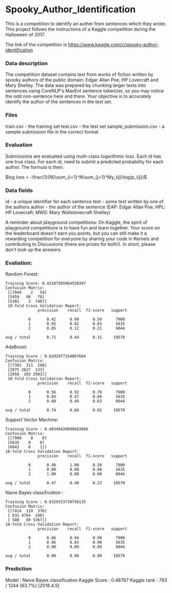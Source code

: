 # Spooky_Author_Identification
This is a competition to identify an auther from sentences which they wrote.
This project follows the instructions of a Kaggle competition during the Halloween of 2017.

The link of the competition is https://www.kaggle.com/c/spooky-author-identification

### Data description
The competition dataset contains text from works of fiction written by spooky authors of the public domain: Edgar Allan Poe, HP Lovecraft and Mary Shelley. The data was prepared by chunking larger texts into sentences using CoreNLP's MaxEnt sentence tokenizer, so you may notice the odd non-sentence here and there. Your objective is to accurately identify the author of the sentences in the test set.

### Files
train.csv - the training set
test.csv - the test set
sample_submission.csv - a sample submission file in the correct format

### Evaluation
Submissions are evaluated using multi-class logarithmic loss. 
Each id has one true class. For each id, need to submit a predicted probability for each author. 
The formula is then:


$log loss = -\frac{1}{N}\sum_{i=1}^N\sum_{j=1}^My_{ij}\log(p_{ij})$

### Data fields
id - a unique identifier for each sentence
text - some text written by one of the authors
author - the author of the sentence (EAP: Edgar Allan Poe, HPL: HP Lovecraft; MWS: Mary Wollstonecraft Shelley)

A reminder about playground competitions: On Kaggle, the spirit of playground competitions is to have fun and learn together. Your score on the leaderboard doesn't earn you points, but you can still make it a rewarding competition for everyone by sharing your code in Kernels and contributing to Discussions (there are prizes for both!). In short, please don't look up the answers.


### Evaliation:

Random Forest:
```
Training Score: 0.43107505964550397
Confusion Matrix:
 [[7844    2   54]
 [5459   98   78]
 [5301    3  740]]
 10-fold Cross Validation Report: 
              precision    recall  f1-score   support

          0       0.42      0.99      0.59      7900
          1       0.95      0.02      0.03      5635
          2       0.85      0.12      0.21      6044

avg / total       0.71      0.44      0.31     19579

```
AdaBoost:
```
Training Score : 0.6292977254067664
Confusion Matrix:
 [[7301  311  288]
 [2875 2627  133]
 [2858  203 2983]] 
 10-fold Cross Validation Report: 
              precision    recall  f1-score   support

          0       0.56      0.92      0.70      7900
          1       0.84      0.47      0.60      5635
          2       0.88      0.49      0.63      6044

avg / total       0.74      0.66      0.65     19579

```
Support Vector Machine:
```
Training Score : 0.40349420090683086
Confusion Matrix:
 [[7900    0    0]
 [5635    0    0]
 [6043    0    1]]
10-fold Cross Validation Report: 
              precision    recall  f1-score   support

          0       0.40      1.00      0.58      7900
          1       0.00      0.00      0.00      5635
          2       1.00      0.00      0.00      6044

avg / total       0.47      0.40      0.23     19579

```
Naive Bayes classification :
```
Training Score : 0.8329333739756135
Confusion Matrix:
 [[7414  110  376]
 [ 631 4764  240]
 [ 588   89 5367]] 
10-fold Cross Validation Report: 
              precision    recall  f1-score   support

          0       0.86      0.94      0.90      7900
          1       0.96      0.85      0.90      5635
          2       0.90      0.89      0.89      6044

avg / total       0.90      0.90      0.90     19579
```
### Prediction
Model : Naive Bayes classification
Kaggle Score : 0.48767
Kaggle rank : 793 / 1244 (63.7%) [2018.4.5] 



